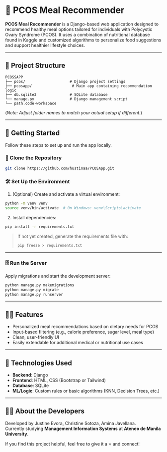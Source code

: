 # 🥗 PCOS Meal Recommender

**PCOS Meal Recommender** is a Django-based web application designed to recommend healthy meal options tailored for individuals with Polycystic Ovary Syndrome (PCOS). It uses a combination of nutritional database found in Kaggle and customized algorithms to personalize food suggestions and support healthier lifestyle choices.

---

## 📁 Project Structure

```
PCOSSAPP
├── pcos/                    # Django project settings
├── pcosapp/                  # Main app containing recommendation logic
├── db.sqlite3               # SQLite database
└── manage.py                # Django management script
└── path.code-workspace   
```

(*Note: Adjust folder names to match your actual setup if different.*)

---

## 🚀 Getting Started

Follow these steps to set up and run the app locally.

### 🔗 Clone the Repository

```bash
git clone https://github.com/hustinaa/PCOSApp.git
```

### 🛠️ Set Up the Environment

1. (Optional) Create and activate a virtual environment:

```bash
python -m venv venv
source venv/bin/activate  # On Windows: venv\Scripts\activate
```

2. Install dependencies:

```bash
pip install -r requirements.txt
```

> If not yet created, generate the requirements file with:
> ```bash
> pip freeze > requirements.txt
> ```

---

### 🗄️ Run the Server

Apply migrations and start the development server:

```bash
python manage.py makemigrations
python manage.py migrate
python manage.py runserver
```

---

## 👩‍⚕️ Features

- Personalized meal recommendations based on dietary needs for PCOS
- Input-based filtering (e.g., calorie preference, sugar level, meal type)
- Clean, user-friendly UI
- Easily extendable for additional medical or nutritional use cases

---

## 🧠 Technologies Used

- **Backend**: Django
- **Frontend**: HTML, CSS (Bootstrap or Tailwind)
- **Database**: SQLite
- **ML/Logic**: Custom rules or basic algorithms (KNN, Decision Trees, etc.)

---

## 👩‍💻 About the Developers

Developed by Justine Evora, Christine Sotoza, Amina Javellana.  
Currently studying **Management Information Systems** at **Ateneo de Manila University**.

If you find this project helpful, feel free to give it a ⭐ and connect!
